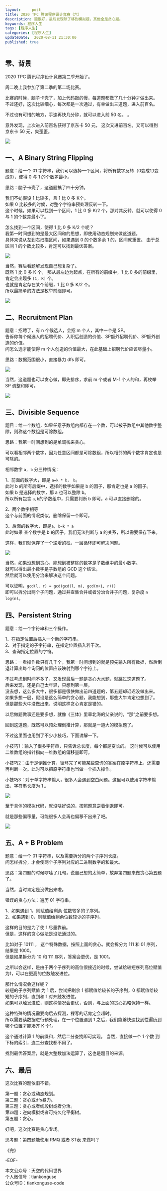 ```yaml
---   
layout:     post  
title: 2020 TPC 腾讯程序设计竞赛（六）
description: 题很好，最后发现除了移到模拟题，其他全是贪心题。  
keywords: 程序人生  
tags: [程序人生]    
categories: [程序人生]  
updateDate:  2020-08-11 21:30:00  
published: true  
---  
```



## 零、背景


2020 TPC 腾讯程序设计竞赛第二季开始了。  


周二晚上我参加了第二季的第二场比赛。  


比赛的时候，脑子卡壳了，加上代码敲的慢，每道题都做了几十分钟才做出来。  
不过还好，这次比较细心，每次都是一次通过，有幸做出三道题，进入前百名。  


不过也有可惜的地方，手速再快几分钟，就可以进入前 50 名。  。  


意外发现，上次进入前百名获得了京东卡 50 元， 这次又进前百名，又可以得到京东卡 50 元，爽歪歪。  


![](https://res2020.tiankonguse.com/images/2020/08/11/001.png)  


## 一、A Binary String Flipping  


题意：给一个 01 字符串，我们可以选择一个区间，将所有数字反转（0变成1,1变成0），使得 0 与 1 的个数差最小。  


思路：脑子卡壳了，这道题搞了四十分钟。  


我们不妨假设 1 比较多，且 1 比 0 多 K个。  
如果 0 比较多的时候，对整个字符串预处理反转一下。  
这个时候，如果可以找到一个区间，1 比 0 多 K/2 个，那对其反转，就可以使得 0 与 1 的个数差最小了。  


怎么找到一个区间，使得 1 比 0 多 K/2 个呢？  
我第一时间想到的是最大区间和的思想，即使用动态规划来做这道题。  
具体来说从左到右扫描区间，如果遇到 0 的个数多余 1 的，区间就重置。
由于总区间 1 的个数比较多，肯定可以找到最优答案。  


![](https://res2020.tiankonguse.com/images/2020/08/11/002.png)  


当然，赛后看题解发现自己想复杂了。  
既然 1 比 0 多 K 个， 那从最左边为起点，在所有的前缀中，1 比 0 多的前缀里，肯定会出现多 `[1, K]` 个。  
也就是肯定存在某个前缀，1 比 0 多 K/2 个。  
所以最简单的方法是枚举前缀即可。  


![](https://res2020.tiankonguse.com/images/2020/08/11/003.png)  


## 二、Recruitment Plan  


题意：招聘了，有 n 个候选人，会招 m 个人，其中一个是 SP。  
告诉你每个候选人的招聘代价、入职后创造的价值、SP额外招聘代价、SP额外创造的价值。  
问怎么选才能使得 m 个人创造的价值最大，在此基础上招聘代价应该尽量小。  


思路：数据范围很小，直接暴力 dfs 即可。  


![](https://res2020.tiankonguse.com/images/2020/08/11/004.png)  


当然，这道题也可以贪心做，即先排序，求前 m 个或者 M-1 个人的和，再枚举 SP 调整和即可。  


![](https://res2020.tiankonguse.com/images/2020/08/11/005.png)  


## 三、Divisible Sequence  


题目：给一个数组，如果任意子数组内都存在一个数，可以被子数组中其他数字整除，则称这个数组是可除数组。  


思路：我第一时间想到的是单调栈来贪心。  


可以看相邻两个数字，因为任意区间都是可除数组，所以相邻的两个数字肯定也是可除的。  


相邻数字 `a, b` 分三种情况：  


1、前面的数字大，即是 `a=k * b， b`。  
此时 b 的所有后缀中，选择的数字如果是 b 的因子，那肯定也是 a 的因子。  
如果 b 是选择的数字，那 a 也可以整除 b。  
所以所有包含 `a,b`的子数组中，只需要判断 b 即可，a 可以直接删除的。  


2、两个数字相等  
这个与前面的情况类似，删除保留一个即可。  


3、后面的数字大，即是`a, b=k * a`  
此时如果 某个数字是 b 的因子，我们无法判断与 a 的关系，所以需要保存下来。  


这样，我们就保存了一个递增的栈，一层循环即可解决问题。  


![](https://res2020.tiankonguse.com/images/2020/08/11/006.png)  


当然，如果没想到贪心，能想到被整除的数字是子数组中的最小数字。  
就可以得出最小数字是子数组的 GCD 这个结论。  
然后就可以使用分治来解决这个问题。  


可以证明，`gcd(l, r) = gcd(gcd(l, m), gcd(m+1, r)))`  
即可以拆分出两个子问题，通过并查集合并或者分治合并子问题，复杂度 `n log(n)`。  


## 四、Persistent String


题意：给一个字符串和三个操作。  


1、在指定位置后插入一个新的字符串。  
2、对于指定的子字符串，在指定位置插入若干次。  
3、查询指定位置的字符。  


思路：一看操作数只有几千个，我第一时间想到的就是预先输入所有数据，然后倒退计算出每个询问的位置应该映射到哪个字符上。  


不过考虑到时间不多了，又发现最后一题是贪心大水题，就跳过这道题了。  
后来发现，还是自己太年轻，只想到第一层。  
没去想，这么多大牛，很多都是很快做出前四道题的，第五题却迟迟没做出来。  
如果多想一层，假设是这么简单的贪心题，我能想到，那些大牛肯定也想到了。  
但是那些大牛没做出来，说明这样贪心肯定是错的。  


以后做题做事还是要多想，就像《三体》里章北海的父亲说的，“那”之前要多想。  


回到这道题，既然可以预处理倒推计算，那就是一道大的模拟题了。  


不过这里面也用到了不少小技巧，下面讲解一下。  


小技巧1：输入了很多字符串，只告诉总长度，每个都是变长的。 这时候可以使用二维数组的指针指向一维数组的偏移量即可。  


小技巧2：由于是倒推计算，循环完了可能某些查询的答案在原字符串上，还需要再判断一次。此时可以把原字符串也当做一个插入操作。  


小技巧3：对于单字符串输入，很多人会遇到空白问题。这里可以使用字符串输出，字符串长度为 1 。  


![](https://res2020.tiankonguse.com/images/2020/08/11/007.png)  


至于具体的模拟代码，就没啥好说的，按照题意逆着倒退即可。  


就是那些偏移量，可能很多人会再也偏移不出来了吧。  


![](https://res2020.tiankonguse.com/images/2020/08/11/008.png)  


## 五、A + B Problem  


题意：给一个 01 字符串，以及需要拆分的两个子序列长度。  
问怎样拆分，才会使两个子序列对应的二进制数字的和最大。  


思路：第四题的时候啰嗦了几句，说自己想的太简单，放弃第四题来做贪心第五题了。  


当然，当时肯定是没做出来啦。  


错误的贪心方法：遍历 01 字符串。  


1、如果遇到 1，则赋值给剩余 位数较多的子序列。  
2、如果遇到 0，则赋值给剩余位数较少的子序列。  


这样的目的是为了使 1 尽量靠前。  
但是，这样的贪心做法是没法通过的。  


比如对于 10111 ， 这个特殊数据，按照上面的贪心。就会拆分为 111 和 01 序列，结果是 1000。  
但是如果拆分为 10 和 111 序列，答案会更优，是 1001。  


之所以会这样，是由于两个子序列的高位很接近的时候，尝试给较短序列高位赋值为1，可以在更高的位数触发进位。  


那什么情况会这样呢？  
较短的子序列赋值 为 1 后，尝试把剩余 1 都赋值给较长的子序列，0 都赋值给较短的子序列，直到和 1 对齐触发进位。  
如果可以触发进位，则这种情况会更优，否则，与上面的贪心策略保持一样。  


这种特殊的情况需要向后去探测，裸写的话肯定会超时。  
所以需要读数据进行预处理，在一个位置遇到 1 之后，我们能够快速找到性遍历到哪个位置才能凑齐 K 个1。  


这个通过计算 1 的前缀和，然后二分查找即可实现。
当然，直接做一个 1 个数 到 下标的索引，连二分查找都不用了。  


找到最优答案后，就是大整数加法运算了，这也是题目的来源。  
  

## 六、最后  


这次比赛的题依旧不错。  


第一题：贪心或动态规划。  
第二题：贪心或dfs暴力。  
第三题：贪心或者线段树或者分治。  
第四题：逆向模拟或者可持久化平衡树。  
第五题：贪心。  


好吧，这次比赛是贪心专场。  


思考题：第四题能使用 RMQ 或者 ST表 来做吗？  



《完》


-EOF-  



本文公众号：天空的代码世界  
个人微信号：tiankonguse  
公众号ID：tiankonguse-code  
  


